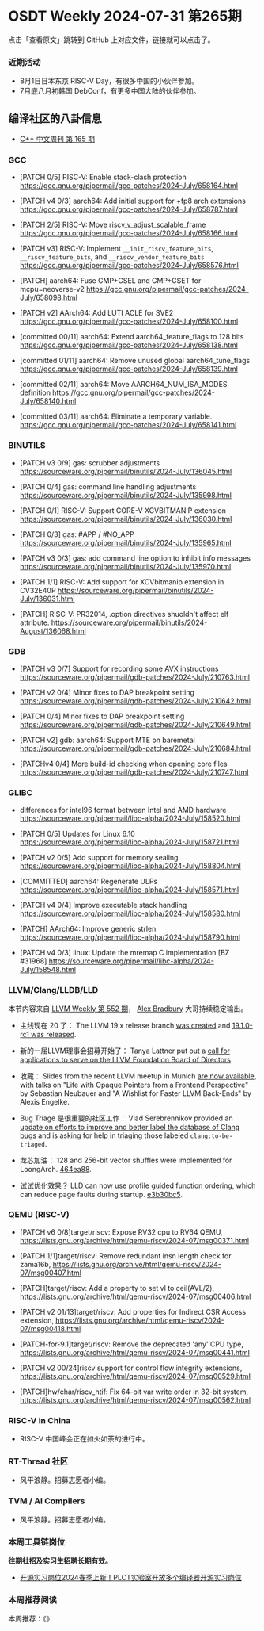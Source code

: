 # OSDT Weekly 2024-07-31 第265期

点击「查看原文」跳转到 GitHub 上对应文件，链接就可以点击了。

### 近期活动

- 8月1日日本东京 RISC-V Day，有很多中国的小伙伴参加。
- 7月底八月初韩国 DebConf，有更多中国大陆的伙伴参加。

## 编译社区的八卦信息

- [C++ 中文周刊 第 165 期](https://mp.weixin.qq.com/s/GF7fBZeoeKA9aQ_kkj5KXQ)

### GCC

- [PATCH 0/5] RISC-V: Enable stack-clash protection
  https://gcc.gnu.org/pipermail/gcc-patches/2024-July/658164.html

- [PATCH v4 0/3] aarch64: Add initial support for +fp8 arch extensions
  https://gcc.gnu.org/pipermail/gcc-patches/2024-July/658787.html

- [PATCH 2/5] RISC-V: Move riscv_v_adjust_scalable_frame
  https://gcc.gnu.org/pipermail/gcc-patches/2024-July/658166.html

- [PATCH v3] RISC-V: Implement `__init_riscv_feature_bits`, `__riscv_feature_bits`, and `__riscv_vendor_feature_bits`
  https://gcc.gnu.org/pipermail/gcc-patches/2024-July/658576.html

- [PATCH] aarch64: Fuse CMP+CSEL and CMP+CSET for -mcpu=neoverse-v2
  https://gcc.gnu.org/pipermail/gcc-patches/2024-July/658098.html

- [PATCH v2] AArch64: Add LUTI ACLE for SVE2
  https://gcc.gnu.org/pipermail/gcc-patches/2024-July/658100.html

- [committed 00/11] aarch64: Extend aarch64_feature_flags to 128 bits
  https://gcc.gnu.org/pipermail/gcc-patches/2024-July/658138.html

- [committed 01/11] aarch64: Remove unused global aarch64_tune_flags
  https://gcc.gnu.org/pipermail/gcc-patches/2024-July/658139.html

- [committed 02/11] aarch64: Move AARCH64_NUM_ISA_MODES definition
  https://gcc.gnu.org/pipermail/gcc-patches/2024-July/658140.html

- [committed 03/11] aarch64: Eliminate a temporary variable.
  https://gcc.gnu.org/pipermail/gcc-patches/2024-July/658141.html

### BINUTILS

- [PATCH v3 0/9] gas: scrubber adjustments
  https://sourceware.org/pipermail/binutils/2024-July/136045.html

- [PATCH 0/4] gas: command line handling adjustments
  https://sourceware.org/pipermail/binutils/2024-July/135998.html

- [PATCH 0/1] RISC-V: Support CORE-V XCVBITMANIP extension
  https://sourceware.org/pipermail/binutils/2024-July/136030.html

- [PATCH 0/3] gas: #APP / #NO_APP
  https://sourceware.org/pipermail/binutils/2024-July/135965.html

- [PATCH v3 0/3] gas: add command line option to inhibit info messages
  https://sourceware.org/pipermail/binutils/2024-July/135970.html

- [PATCH 1/1] RISC-V: Add support for XCVbitmanip extension in CV32E40P
  https://sourceware.org/pipermail/binutils/2024-July/136031.html

- [PATCH] RISC-V: PR32014, .option directives shuoldn't affect elf attribute.
  https://sourceware.org/pipermail/binutils/2024-August/136068.html

### GDB

- [PATCH v3 0/7] Support for recording some AVX instructions
  https://sourceware.org/pipermail/gdb-patches/2024-July/210763.html

- [PATCH v2 0/4] Minor fixes to DAP breakpoint setting
  https://sourceware.org/pipermail/gdb-patches/2024-July/210642.html

- [PATCH 0/4] Minor fixes to DAP breakpoint setting
  https://sourceware.org/pipermail/gdb-patches/2024-July/210649.html

- [PATCH v2] gdb: aarch64: Support MTE on baremetal
  https://sourceware.org/pipermail/gdb-patches/2024-July/210684.html

- [PATCHv4 0/4] More build-id checking when opening core files
  https://sourceware.org/pipermail/gdb-patches/2024-July/210747.html

### GLIBC

- differences for intel96 format between Intel and AMD hardware
  https://sourceware.org/pipermail/libc-alpha/2024-July/158520.html

- [PATCH 0/5] Updates for Linux 6.10
  https://sourceware.org/pipermail/libc-alpha/2024-July/158721.html

- [PATCH v2 0/5] Add support for memory sealing
  https://sourceware.org/pipermail/libc-alpha/2024-July/158804.html

- [COMMITTED] aarch64: Regenerate ULPs
  https://sourceware.org/pipermail/libc-alpha/2024-July/158571.html

- [PATCH v4 0/4] Improve executable stack handling
  https://sourceware.org/pipermail/libc-alpha/2024-July/158580.html

- [PATCH] AArch64: Improve generic strlen
  https://sourceware.org/pipermail/libc-alpha/2024-July/158790.html

- [PATCH v4 0/3] linux: Update the mremap C implementation [BZ #31968]
  https://sourceware.org/pipermail/libc-alpha/2024-July/158548.html

### LLVM/Clang/LLDB/LLD

本节内容来自 [LLVM Weekly 第 552 期](http://llvmweekly.org/issue/552)，
[Alex Bradbury](https://www.linkedin.com/in/alex-bradbury/) 大哥持续稳定输出。

* 主线现在 20 了： The LLVM 19.x release branch [was created](https://discourse.llvm.org/t/llvm-19-x-release-branch-created-main-is-now-20-x/80297) and [19.1.0-rc1 was released](https://discourse.llvm.org/t/llvm-19-1-0-rc1-release/80372).

* 新的一届LLVM理事会招募开始了： Tanya Lattner put out a [call for applications to serve on the LLVM Foundation Board of Directors](https://discourse.llvm.org/t/llvm-foundation-seeking-new-board-members/80303).

* 收藏： Slides from the recent LLVM meetup in Munich [are now available](https://discourse.llvm.org/t/llvm-meetup-in-munich-july-24th-2024/80046/2), with talks on "Life with Opaque Pointers from a Frontend Perspective" by Sebastian Neubauer and "A Wishlist for Faster LLVM Back-Ends" by Alexis Engelke.

* Bug Triage 是很重要的社区工作： Vlad Serebrennikov provided an [update on efforts to improve and better label the database of Clang bugs](https://discourse.llvm.org/t/state-of-clang-bug-database-has-improved/80411/1) and is asking for help in triaging those labeled `clang:to-be-triaged`.

* 龙芯加油： 128 and 256-bit vector shuffles were implemented for LoongArch.
  [464ea88](https://github.com/llvm/llvm-project/commit/464ea880cf77).

* 试试优化效果？ LLD can now use profile guided function ordering, which can reduce page faults during startup.
  [e3b30bc5](https://github.com/llvm/llvm-project/commit/e3b30bc55377).

### QEMU (RISC-V)


- [PATCH v6 0/8]target/riscv: Expose RV32 cpu to RV64 QEMU,
  https://lists.gnu.org/archive/html/qemu-riscv/2024-07/msg00371.html

- [PATCH 1/1]target/riscv: Remove redundant insn length check for zama16b,
  https://lists.gnu.org/archive/html/qemu-riscv/2024-07/msg00407.html

- [PATCH]target/riscv: Add a property to set vl to ceil(AVL/2),
  https://lists.gnu.org/archive/html/qemu-riscv/2024-07/msg00406.html

- [PATCH v2 01/13]target/riscv: Add properties for Indirect CSR Access extension,
  https://lists.gnu.org/archive/html/qemu-riscv/2024-07/msg00418.html

- [PATCH-for-9.1]target/riscv: Remove the deprecated 'any' CPU type,
  https://lists.gnu.org/archive/html/qemu-riscv/2024-07/msg00441.html

- [PATCH v2 00/24]riscv support for control flow integrity extensions,
  https://lists.gnu.org/archive/html/qemu-riscv/2024-07/msg00529.html

- [PATCH]hw/char/riscv_htif: Fix 64-bit var write order in 32-bit system,
  https://lists.gnu.org/archive/html/qemu-riscv/2024-07/msg00562.html

### RISC-V in China

- RISC-V 中国峰会正在如火如荼的进行中。

### RT-Thread 社区

- 风平浪静。招募志愿者小编。

### TVM / AI Compilers

- 风平浪静。招募志愿者小编。

### 本周工具链岗位

**往期社招及实习生招聘长期有效。**

- [开源实习岗位2024春季上新！PLCT实验室开放多个编译器开源实习岗位](https://mp.weixin.qq.com/s/D-l7hE2S-21NCAZsVqPzMA)

### 本周推荐阅读

本周推荐：《》

